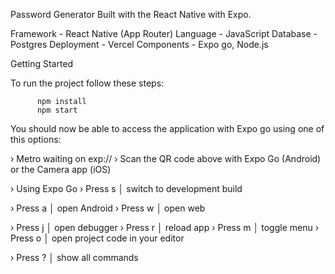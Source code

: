 Password Generator
Built with the React Native with Expo.


Framework - React Native (App Router)
Language - JavaScript
Database - Postgres
Deployment - Vercel
Components - Expo go, Node.js


Getting Started

To run the project follow these steps:

          npm install
          npm start

You should now be able to access the application with Expo go using one of this options:

› Metro waiting on exp://
› Scan the QR code above with Expo Go (Android) or the Camera app (iOS)

› Using Expo Go
› Press s │ switch to development build

› Press a │ open Android
› Press w │ open web

› Press j │ open debugger
› Press r │ reload app
› Press m │ toggle menu
› Press o │ open project code in your editor

› Press ? │ show all commands

